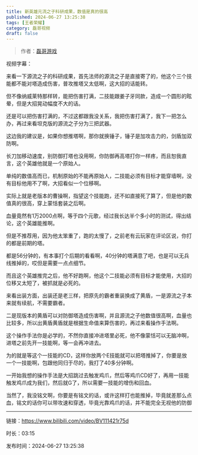 ```yaml
---
title: 新英雄元流之子科研成果，数值是真的很高
published: 2024-06-27 13:25:38
tags: [王者荣耀]
category: 磊哥视频
draft: false
---
```



> 作者：[磊哥游戏](https://space.bilibili.com/268941858?spm_id_from=333.788.upinfo.head.click)

视频字幕：

来看一下源流之子的科研成果，首先法师的源流之子是直接寄了的，他这个三个技能都不能对塔造成伤害，普攻推塔又太低啊，这大招的话能转。

但不像纳威莱特那样转，能把伤害打满，二技能跟姜子牙同款，造成一个圆形的眩晕，但是大招晃动幅度不大的话。

还是可以把伤害打满的，不过这都跟我没关系，我把伤害打满了，我下一把怎么办，再过来看坦克版的源流之子分为三把武器。

这边我的建议是，如果你想推塔啊，那你就换锤子，锤子是加攻击力的，剑盾加双防啊。

长刀加移动速度，别防御打塔也没用啊，你防御再高塔打你一样疼，而且恕我直言，这个英雄他就是一个原始人。

单纯的数值高而已，机制原始的不能再原始人，二技能必须有目标才能穿墙啊，没有目标他用不了啊，大招看似一个位移啊。

实际上就是老版本的曹操啊，指望这个技能跑，还不如直接死了算了，但是他的数值真的很高，穿上蒙恬套装之后啊。

血量竟然有1万2000点啊，等于四个元歌，经过我长达半个多小时的测试，得出结论，这个英雄能推啊。

但是不推荐用，因为他太笨重了，跑的太慢了，之前老有云玩家在评论区说，你打的都是前期的塔。

都是56分钟的，有本事打个后期的看看啊，40分钟的塔满意了吧，也是可以无兵线推掉的，哎但是需要一点点细节。

而且这个英雄推完之后，他不好跑啊，他这个二技能必须有目标才能使用，大招的位移又太短了，被抓就是必死的。

来看出装方面，出装还是老三样，把原先的霸者重装换成了黄盾，一是源流之子本来就有续航，不需要霸者。

二是现版本的黄盾可以对防御塔造成伤害啊，并且源流之子他数值很高啊，血量也比较多，所以出黄盾黄盾就是根据生命值来算伤害的，再过来看操作手法啊。

这个操作手法你是必学的，不然你直接冲进塔里必死，他不像蒙恬可以无脑冲啊，进塔之前先开一技能啊，等一会再冲进去。

为的就是等这个一技能的CD，这样你放两个E技能就可以把塔推掉了，你要是放一个一技能啊，包跟他同归于尽的，我打了40多分钟啊。

一开始我想的操作手法是大招跳过去触发鸡爪，然后等鸡爪CD好了，再用一技能触发鸡爪成为我们，然后就G了，所以需要一技能的增伤和回血。

当然了，我没铭文啊，你要是有铭文的话，或许这样打也能推掉，毕竟就差那么点血，铭文的话你可以带攻速和穿透，毕竟光靠鸡爪的话，并不能完全无视他的防御

---

链接：https://www.bilibili.com/video/BV111421r75d

时长：03:15

发布时间：2024-06-27 13:25:38
